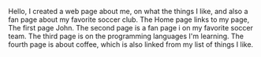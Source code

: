 Hello, I created a web page about me, on what the things I like, and also a fan page about my favorite soccer club. The Home page links to my page, The first page John. The second page is a fan page i on my favorite soccer team. The third page is on the programming languages I'm learning. The fourth page is about coffee, which is also linked from my list of things I like.

